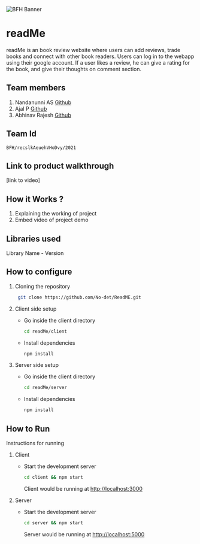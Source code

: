 ![BFH Banner](https://trello-attachments.s3.amazonaws.com/542e9c6316504d5797afbfb9/542e9c6316504d5797afbfc1/39dee8d993841943b5723510ce663233/Frame_19.png)

# readMe

readMe is an book review website where users can add reviews, trade books and connect with other book readers. Users can log in to the webapp using their google account. If a user likes a review, he can give a rating for the book, and give their thoughts on comment section.

## Team members

1. Nandanunni AS [Github](https://github.com/nandan-unni)
2. Ajal P [Github](https://github.com/ajal333)
3. Abhinav Rajesh [Github](https://github.com/abhinavrajesh)

## Team Id

```
BFH/recslkAeuehVHoDvy/2021
```

## Link to product walkthrough

[link to video]

## How it Works ?

1. Explaining the working of project
2. Embed video of project demo

## Libraries used

Library Name - Version

## How to configure

1. Cloning the repository

   ```sh
    git clone https://github.com/No-det/ReadME.git
   ```

2. Client side setup
   - Go inside the client directory
     ```sh
     cd readMe/client
     ```
   - Install dependencies
     ```sh
     npm install
     ```
3. Server side setup
   - Go inside the client directory
     ```sh
     cd readMe/server
     ```
   - Install dependencies
     ```sh
     npm install
     ```

## How to Run

Instructions for running

1. Client

   - Start the development server
     ```sh
     cd client && npm start
     ```
     Client would be running at [http://localhost:3000](http://localhost:3000)

2. Server
   - Start the development server
     ```sh
     cd server && npm start
     ```
     Server would be running at [http://localhost:5000](http://localhost:5000)
